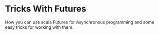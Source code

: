 Tricks With Futures
===================

How you can use scala Futures for Asynchronous programming and some easy tricks for working with them.